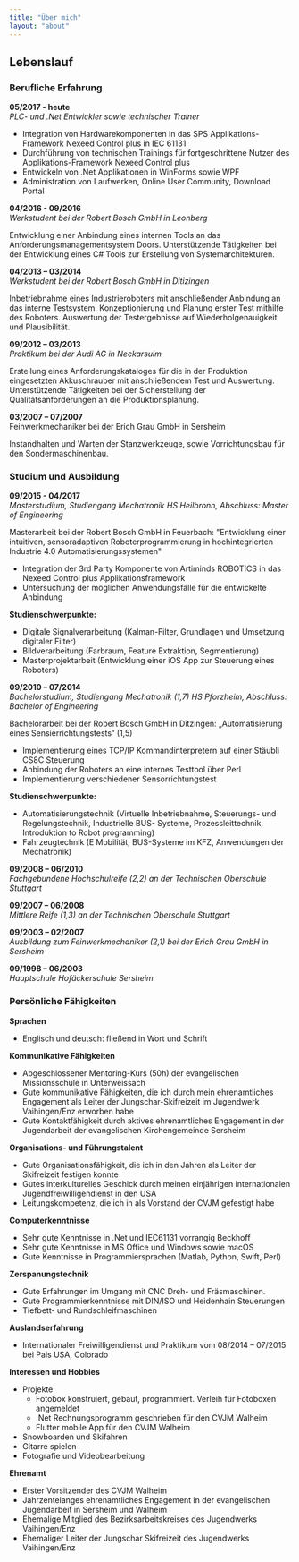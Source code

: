 ```yaml
---
title: "Über mich"
layout: "about"
---
```

## Lebenslauf

### Berufliche Erfahrung

**05/2017 - heute**<br/>
*PLC- und .Net Entwickler sowie technischer Trainer*

- Integration von Hardwarekomponenten in das SPS Applikations-Framework Nexeed Control plus in IEC 61131
- Durchführung von technischen Trainings für fortgeschrittene Nutzer des Applikations-Framework Nexeed Control plus
- Entwickeln von .Net Applikationen in WinForms sowie WPF
- Administration von Laufwerken, Online User Community, Download Portal

**04/2016 - 09/2016**<br/>
*Werkstudent bei der Robert Bosch GmbH in Leonberg*

Entwicklung einer Anbindung eines internen Tools an das
Anforderungsmanagementsystem Doors. Unterstützende Tätigkeiten
bei der Entwicklung eines C# Tools zur Erstellung von
Systemarchitekturen.

**04/2013 – 03/2014**<br/>
*Werkstudent bei der Robert Bosch GmbH in Ditizingen*

Inbetriebnahme eines Industrieroboters mit anschließender
Anbindung an das interne Testsystem. Konzeptionierung und
Planung erster Test mithilfe des Roboters. Auswertung der
Testergebnisse auf Wiederholgenauigkeit und Plausibilität.

**09/2012 – 03/2013**<br/>
*Praktikum bei der Audi AG in Neckarsulm*

Erstellung eines Anforderungskataloges für die in der Produktion
eingesetzten Akkuschrauber mit anschließendem Test und
Auswertung.
Unterstützende Tätigkeiten bei der Sicherstellung der
Qualitätsanforderungen an die Produktionsplanung.

**03/2007 – 07/2007**<br/>
Feinwerkmechaniker bei der Erich Grau GmbH in Sersheim

Instandhalten und Warten der Stanzwerkzeuge, sowie
Vorrichtungsbau für den Sondermaschinenbau.

### Studium und Ausbildung

**09/2015 - 04/2017**<br/>
*Masterstudium, Studiengang Mechatronik*
*HS Heilbronn, Abschluss: Master of Engineering*

Masterarbeit bei der Robert Bosch GmbH in Feuerbach:
"Entwicklung einer intuitiven, sensoradaptiven Roboterprogrammierung in hochintegrierten Industrie 4.0 Automatisierungssystemen"
- Integration der 3rd Party Komponente von Artiminds ROBOTICS in das Nexeed Control plus Applikationsframework
- Untersuchung der möglichen Anwendungsfälle für die entwickelte Anbindung

**Studienschwerpunkte:**
- Digitale Signalverarbeitung (Kalman-Filter, Grundlagen und Umsetzung digitaler Filter)
- Bildverarbeitung (Farbraum, Feature Extraktion, Segmentierung)
- Masterprojektarbeit (Entwicklung einer iOS App zur Steuerung eines Roboters)

**09/2010 – 07/2014**<br/>
*Bachelorstudium, Studiengang Mechatronik (1,7)*
*HS Pforzheim, Abschluss: Bachelor of Engineering*

Bachelorarbeit bei der Robert Bosch GmbH in Ditzingen:
„Automatisierung eines Sensierrichtungstests“ (1,5)

- Implementierung eines TCP/IP Kommandinterpretern auf einer Stäubli CS8C Steuerung
- Anbindung der Roboters an eine internes Testtool über Perl
- Implementierung verschiedener Sensorrichtungstest 

**Studienschwerpunkte:**
- Automatisierungstechnik (Virtuelle Inbetriebnahme, Steuerungs- und Regelungstechnik, Industrielle BUS- Systeme, Prozessleittechnik, Introduktion to Robot programming)
- Fahrzeugtechnik (E Mobilität, BUS-Systeme im KFZ, Anwendungen der Mechatronik)

**09/2008 – 06/2010**<br/>
*Fachgebundene Hochschulreife (2,2)*
*an der Technischen Oberschule Stuttgart*

**09/2007 – 06/2008**<br/>
*Mittlere Reife (1,3)*
*an der Technischen Oberschule Stuttgart*

**09/2003 – 02/2007**<br/>
*Ausbildung zum Feinwerkmechaniker (2,1)*
*bei der Erich Grau GmbH in Sersheim*

**09/1998 – 06/2003**<br/>
*Hauptschule*
*Hofäckerschule Sersheim*

### Persönliche Fähigkeiten

**Sprachen**
- Englisch und deutsch: fließend in Wort und Schrift

**Kommunikative Fähigkeiten**
- Abgeschlossener Mentoring-Kurs (50h) der evangelischen Missionsschule in Unterweissach
- Gute kommunikative Fähigkeiten, die ich durch mein ehrenamtliches Engagement als Leiter der Jungschar-Skifreizeit im Jugendwerk Vaihingen/Enz erworben habe
- Gute Kontaktfähigkeit durch aktives ehrenamtliches Engagement in der Jugendarbeit der evangelischen Kirchengemeinde Sersheim

**Organisations- und Führungstalent**
- Gute Organisationsfähigkeit, die ich in den Jahren als Leiter der Skifreizeit festigen konnte
- Gutes interkulturelles Geschick durch meinen einjährigen internationalen Jugendfreiwilligendienst in den USA
- Leitungskompetenz, die ich in als Vorstand der CVJM gefestigt habe

**Computerkenntnisse**
- Sehr gute Kenntnisse in .Net und IEC61131 vorrangig Beckhoff
- Sehr gute Kenntnisse in MS Office und Windows sowie macOS
- Gute Kenntnisse in Programmiersprachen (Matlab, Python, Swift, Perl)

**Zerspanungstechnik**
- Gute Erfahrungen im Umgang mit CNC Dreh- und Fräsmaschinen. 
- Gute Programmierkenntnisse mit DIN/ISO und Heidenhain Steuerungen
- Tiefbett- und Rundschleifmaschinen

**Auslandserfahrung**
- Internationaler Freiwilligendienst und Praktikum vom 08/2014 – 07/2015 bei Pais USA, Colorado

**Interessen und Hobbies**
- Projekte 
  - Fotobox konstruiert, gebaut, programmiert. Verleih für Fotoboxen angemeldet
  - .Net Rechnungsprogramm geschrieben für den CVJM Walheim
  - Flutter mobile App für den CVJM Walheim 
- Snowboarden und Skifahren
- Gitarre spielen
- Fotografie und Videobearbeitung

**Ehrenamt**
- Erster Vorsitzender des CVJM Walheim
- Jahrzentelanges ehrenamtliches Engagement in der evangelischen Jugendarbeit in Sersheim und Walheim
- Ehemalige Mitglied des Bezirksarbeitskreises des Jugendwerks Vaihingen/Enz
- Ehemaliger Leiter der Jungschar Skifreizeit des Jugendwerks Vaihingen/Enz